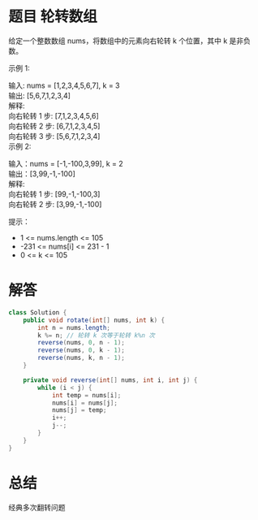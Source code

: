 # 题目 轮转数组

给定一个整数数组 nums，将数组中的元素向右轮转 k 个位置，其中 k 是非负数。

 

示例 1:

输入: nums = [1,2,3,4,5,6,7], k = 3  
输出: [5,6,7,1,2,3,4]  
解释:  
向右轮转 1 步: [7,1,2,3,4,5,6]  
向右轮转 2 步: [6,7,1,2,3,4,5]  
向右轮转 3 步: [5,6,7,1,2,3,4]  
示例 2:  

输入：nums = [-1,-100,3,99], k = 2  
输出：[3,99,-1,-100]  
解释:   
向右轮转 1 步: [99,-1,-100,3]  
向右轮转 2 步: [3,99,-1,-100]  
 

提示：  

* 1 <= nums.length <= 105
* -231 <= nums[i] <= 231 - 1
* 0 <= k <= 105

# 解答

```java
class Solution {
    public void rotate(int[] nums, int k) {
        int n = nums.length;
        k %= n; // 轮转 k 次等于轮转 k%n 次
        reverse(nums, 0, n - 1);
        reverse(nums, 0, k - 1);
        reverse(nums, k, n - 1);
    }

    private void reverse(int[] nums, int i, int j) {
        while (i < j) {
            int temp = nums[i];
            nums[i] = nums[j];
            nums[j] = temp;
            i++;
            j--;
        }
    }
}

```

# 总结

经典多次翻转问题
